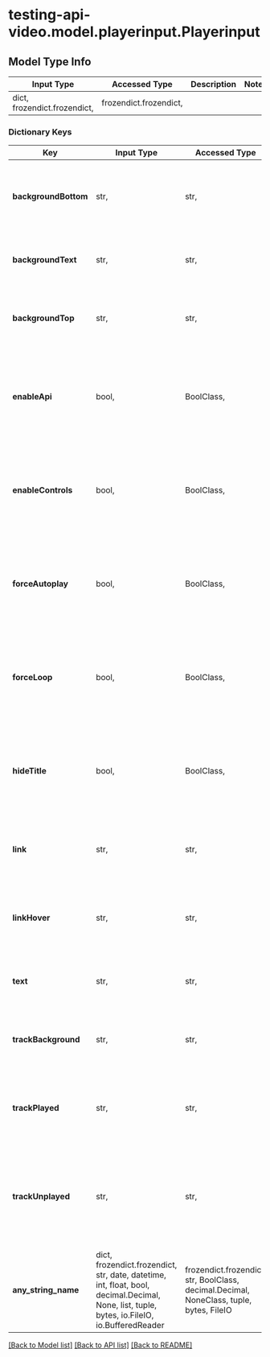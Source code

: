 # testing-api-video.model.playerinput.Playerinput

## Model Type Info
Input Type | Accessed Type | Description | Notes
------------ | ------------- | ------------- | -------------
dict, frozendict.frozendict,  | frozendict.frozendict,  |  | 

### Dictionary Keys
Key | Input Type | Accessed Type | Description | Notes
------------ | ------------- | ------------- | ------------- | -------------
**backgroundBottom** | str,  | str,  | RGBA color: bottom 50% of background. Default: rgba(0, 0, 0, .7) | [optional] 
**backgroundText** | str,  | str,  | RGBA color for title text. Default: rgba(255, 255, 255, 1) | [optional] 
**backgroundTop** | str,  | str,  | RGBA color: top 50% of background. Default: rgba(0, 0, 0, .7) | [optional] 
**enableApi** | bool,  | BoolClass,  | enable/disable player SDK access. Default: true | [optional] if omitted the server will use the default value of True
**enableControls** | bool,  | BoolClass,  | enable/disable player controls. Default: true | [optional] if omitted the server will use the default value of True
**forceAutoplay** | bool,  | BoolClass,  | enable/disable player autoplay. Default: false | [optional] if omitted the server will use the default value of False
**forceLoop** | bool,  | BoolClass,  | enable/disable looping. Default: false | [optional] if omitted the server will use the default value of False
**hideTitle** | bool,  | BoolClass,  | enable/disable title. Default: false | [optional] if omitted the server will use the default value of False
**link** | str,  | str,  | RGBA color for all controls. Default: rgba(255, 255, 255, 1) | [optional] 
**linkHover** | str,  | str,  | RGBA color for all controls when hovered. Default: rgba(255, 255, 255, 1) | [optional] 
**text** | str,  | str,  | RGBA color for timer text. Default: rgba(255, 255, 255, 1) | [optional] 
**trackBackground** | str,  | str,  | RGBA color playback bar: background. Default: rgba(255, 255, 255, .2) | [optional] 
**trackPlayed** | str,  | str,  | RGBA color playback bar: played content. Default: rgba(88, 131, 255, .95) | [optional] 
**trackUnplayed** | str,  | str,  | RGBA color playback bar: downloaded but unplayed (buffered) content. Default: rgba(255, 255, 255, .35) | [optional] 
**any_string_name** | dict, frozendict.frozendict, str, date, datetime, int, float, bool, decimal.Decimal, None, list, tuple, bytes, io.FileIO, io.BufferedReader | frozendict.frozendict, str, BoolClass, decimal.Decimal, NoneClass, tuple, bytes, FileIO | any string name can be used but the value must be the correct type | [optional]

[[Back to Model list]](../../README.md#documentation-for-models) [[Back to API list]](../../README.md#documentation-for-api-endpoints) [[Back to README]](../../README.md)

